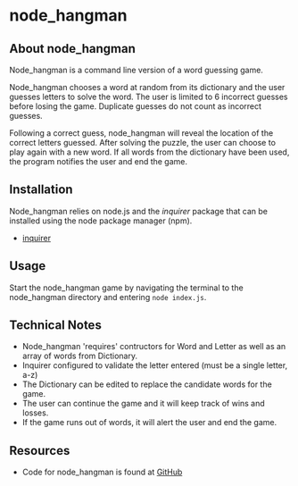 # node_hangman

## About node_hangman
Node_hangman is a command line version of a word guessing game.  

Node_hangman chooses a word at random from its dictionary and the user guesses letters to solve the word.  The user is limited to 6 incorrect guesses before losing the game.  Duplicate guesses do not count as incorrect guesses.  

Following a correct guess, node_hangman will reveal the location of the correct letters guessed.  After solving the puzzle, the user can choose to play again with a new word.  If all words from the dictionary have been used, the program notifies the user and end the game.

## Installation
Node_hangman relies on node.js and the _inquirer_ package that can be installed using the node package manager (npm).

* [inquirer](https://www.npmjs.com/package/inquirer)

## Usage
Start the node_hangman game by navigating the terminal to the node_hangman directory and entering ```node index.js```. 

## Technical Notes
* Node_hangman 'requires' contructors for Word and Letter as well as an array of words from Dictionary.
* Inquirer configured to validate the letter entered (must be a single letter, a-z)
* The Dictionary can be edited to replace the candidate words for the game.
* The user can continue the game and it will keep track of wins and losses.
* If the game runs out of words, it will alert the user and end the game.

## Resources
* Code for node_hangman is found at [GitHub](https://github.com/jmdahle/node_hangman)
